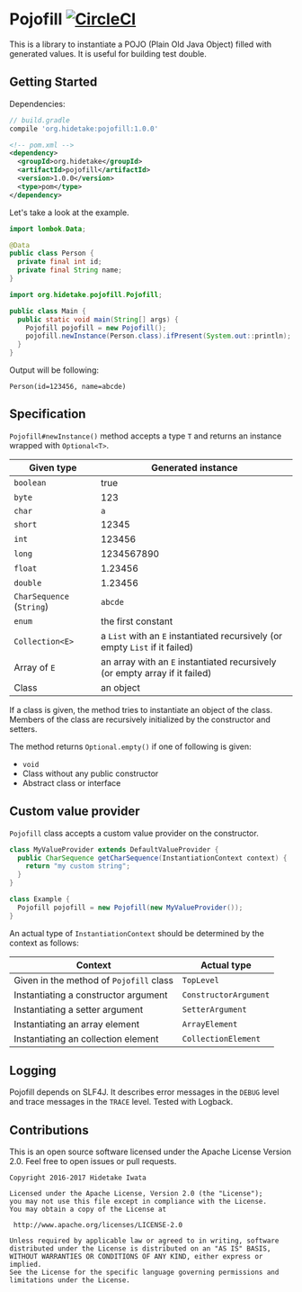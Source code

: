 # Pojofill [![CircleCI](https://circleci.com/gh/int128/pojofill.svg?style=shield)](https://circleci.com/gh/int128/pojofill)

This is a library to instantiate a POJO (Plain Old Java Object) filled with generated values.
It is useful for building test double.


## Getting Started

Dependencies:

```groovy
// build.gradle
compile 'org.hidetake:pojofill:1.0.0'
```

```xml
<!-- pom.xml -->
<dependency>
  <groupId>org.hidetake</groupId>
  <artifactId>pojofill</artifactId>
  <version>1.0.0</version>
  <type>pom</type>
</dependency>
```

Let's take a look at the example.

```java
import lombok.Data;

@Data
public class Person {
  private final int id;
  private final String name;
}
```

```java
import org.hidetake.pojofill.Pojofill;

public class Main {
  public static void main(String[] args) {
    Pojofill pojofill = new Pojofill();
    pojofill.newInstance(Person.class).ifPresent(System.out::println);
  }
}
```

Output will be following:

```
Person(id=123456, name=abcde)
```


## Specification

`Pojofill#newInstance()` method accepts a type `T` and returns an instance wrapped with `Optional<T>`.

Given type                | Generated instance
--------------------------|-------------------
`boolean`                 | true
`byte`                    | 123
`char`                    | `a`
`short`                   | 12345
`int`                     | 123456
`long`                    | 1234567890
`float`                   | 1.23456
`double`                  | 1.23456
`CharSequence` (`String`) | `abcde`
`enum`                    | the first constant
`Collection<E>`           | a `List` with an `E` instantiated recursively (or empty `List` if it failed)
Array of `E`              | an array with an `E` instantiated recursively (or empty array if it failed)
Class                     | an object

If a class is given, the method tries to instantiate an object of the class.
Members of the class are recursively initialized by the constructor and setters.

The method returns `Optional.empty()` if one of following is given:

- `void`
- Class without any public constructor
- Abstract class or interface


## Custom value provider

`Pojofill` class accepts a custom value provider on the constructor.

```java
class MyValueProvider extends DefaultValueProvider {
  public CharSequence getCharSequence(InstantiationContext context) {
    return "my custom string";
  }
}

class Example {
  Pojofill pojofill = new Pojofill(new MyValueProvider());
}
```

An actual type of `InstantiationContext` should be determined by the context as follows:

Context                                   | Actual type
------------------------------------------|------------
Given in the method of `Pojofill` class   | `TopLevel`
Instantiating a constructor argument      | `ConstructorArgument`
Instantiating a setter argument           | `SetterArgument`
Instantiating an array element            | `ArrayElement`
Instantiating an collection element       | `CollectionElement`


## Logging

Pojofill depends on SLF4J.
It describes error messages in the `DEBUG` level and trace messages in the `TRACE` level.
Tested with Logback.


## Contributions

This is an open source software licensed under the Apache License Version 2.0.
Feel free to open issues or pull requests.

```
Copyright 2016-2017 Hidetake Iwata

Licensed under the Apache License, Version 2.0 (the "License");
you may not use this file except in compliance with the License.
You may obtain a copy of the License at

 http://www.apache.org/licenses/LICENSE-2.0

Unless required by applicable law or agreed to in writing, software
distributed under the License is distributed on an "AS IS" BASIS,
WITHOUT WARRANTIES OR CONDITIONS OF ANY KIND, either express or implied.
See the License for the specific language governing permissions and
limitations under the License.
```
